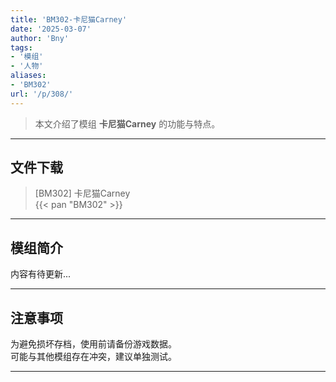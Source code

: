 ```yaml
---
title: 'BM302-卡尼猫Carney'
date: '2025-03-07'
author: 'Bny'
tags:
- '模组'
- '人物'
aliases:
- 'BM302'
url: '/p/308/'
---
```


> 本文介绍了模组 **卡尼猫Carney** 的功能与特点。

---

## 文件下载

> [BM302] 卡尼猫Carney  
{{< pan "BM302" >}}  

---

## 模组简介

>  
内容有待更新...  

---

## 注意事项

>  
为避免损坏存档，使用前请备份游戏数据。  
可能与其他模组存在冲突，建议单独测试。  

---

